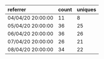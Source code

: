 | referrer          | count | uniques |
| :---------------- | :---- | :------ |
| 04/04/20 20:00:00 | 11    | 8       |
| 05/04/20 20:00:00 | 36    | 25      |
| 06/04/20 20:00:00 | 36    | 26      |
| 07/04/20 20:00:00 | 26    | 21      |
| 08/04/20 20:00:00 | 34    | 22      |